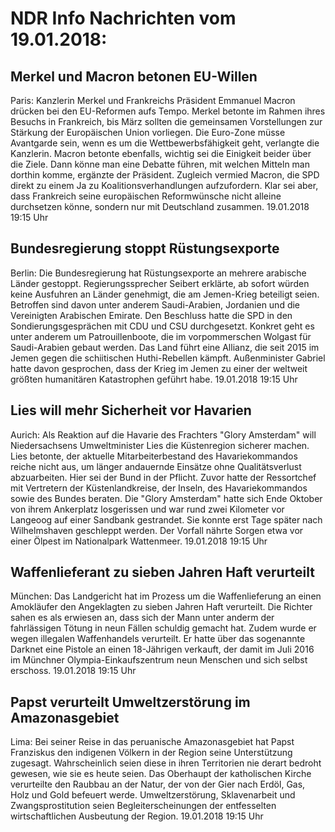 # NDR Info Nachrichten vom 19.01.2018:


## Merkel und Macron betonen EU-Willen
Paris: Kanzlerin Merkel und Frankreichs Präsident Emmanuel Macron drücken bei den EU-Reformen aufs Tempo. Merkel betonte im Rahmen ihres Besuchs in Frankreich, bis März sollten die gemeinsamen Vorstellungen zur Stärkung der Europäischen Union vorliegen. Die Euro-Zone müsse Avantgarde sein, wenn es um die Wettbewerbsfähigkeit geht, verlangte die Kanzlerin. Macron betonte ebenfalls, wichtig sei die Einigkeit beider über die Ziele. Dann könne man eine Debatte führen, mit welchen Mitteln man dorthin komme, ergänzte der Präsident. Zugleich vermied Macron, die SPD direkt zu einem Ja zu Koalitionsverhandlungen aufzufordern. Klar sei aber, dass Frankreich seine europäischen Reformwünsche nicht alleine durchsetzen könne, sondern nur mit Deutschland zusammen. 19.01.2018 19:15 Uhr 

## Bundesregierung stoppt Rüstungsexporte
Berlin: Die Bundesregierung hat Rüstungsexporte an mehrere arabische Länder gestoppt. Regierungssprecher Seibert erklärte, ab sofort würden keine Ausfuhren an Länder genehmigt, die am Jemen-Krieg beteiligt seien. Betroffen sind davon unter anderem Saudi-Arabien, Jordanien und die Vereinigten Arabischen Emirate. Den Beschluss hatte die SPD in den Sondierungsgesprächen mit CDU und CSU durchgesetzt. Konkret geht es unter anderem um Patrouillenboote, die im vorpommerschen Wolgast für Saudi-Arabien gebaut werden. Das Land führt eine Allianz, die seit 2015 im Jemen gegen die schiitischen Huthi-Rebellen kämpft. Außenminister Gabriel hatte davon gesprochen, dass der Krieg im Jemen zu einer der weltweit größten humanitären Katastrophen geführt habe. 19.01.2018 19:15 Uhr 

## Lies will mehr Sicherheit vor Havarien
Aurich: Als Reaktion auf die Havarie des Frachters "Glory Amsterdam" will Niedersachsens Umweltminister Lies die Küstenregion sicherer machen. Lies betonte, der aktuelle Mitarbeiterbestand des Havariekommandos reiche nicht aus, um länger andauernde Einsätze ohne Qualitätsverlust abzuarbeiten. Hier sei der Bund in der Pflicht. Zuvor hatte der Ressortchef mit Vertretern der Küstenlandkreise, der Inseln, des Havariekommandos sowie des Bundes beraten. Die "Glory Amsterdam" hatte sich Ende Oktober von ihrem Ankerplatz losgerissen und war rund zwei Kilometer vor Langeoog
auf einer Sandbank gestrandet. Sie konnte erst Tage später nach Wilhelmshaven geschleppt werden. Der Vorfall nährte Sorgen etwa vor einer Ölpest im Nationalpark Wattenmeer. 19.01.2018 19:15 Uhr 

## Waffenlieferant zu sieben Jahren Haft verurteilt
München: Das Landgericht hat im Prozess um die Waffenlieferung an einen Amokläufer den Angeklagten zu sieben Jahren Haft verurteilt. Die Richter sahen es als erwiesen an, dass sich der Mann unter anderm der fahrlässigen Tötung in neun Fällen schuldig gemacht hat. Zudem wurde er wegen illegalen Waffenhandels verurteilt. Er hatte über das sogenannte Darknet eine Pistole an einen 18-Jährigen verkauft, der damit im Juli 2016 im Münchner Olympia-Einkaufszentrum neun Menschen und sich selbst erschoss. 19.01.2018 19:15 Uhr 

## Papst verurteilt Umweltzerstörung im Amazonasgebiet
Lima: Bei seiner Reise in das peruanische Amazonasgebiet hat Papst Franziskus den indigenen Völkern in der Region seine Unterstützung zugesagt. Wahrscheinlich seien diese in ihren Territorien nie derart bedroht gewesen, wie sie es heute seien. Das Oberhaupt der katholischen Kirche verurteilte den Raubbau an der Natur, der von der Gier nach Erdöl, Gas, Holz und Gold befeuert werde. Umweltzerstörung, Sklavenarbeit und Zwangsprostitution seien Begleiterscheinungen der entfesselten wirtschaftlichen Ausbeutung der Region. 19.01.2018 19:15 Uhr 

